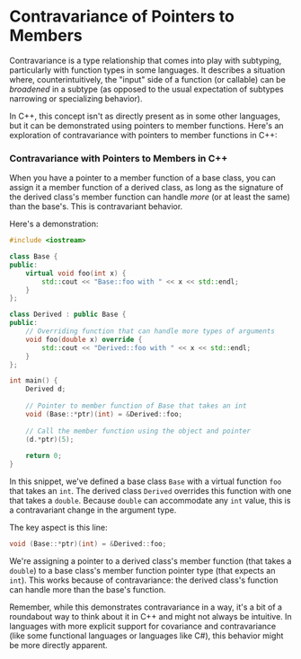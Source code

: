 # Contravariance of Pointers to Members

Contravariance is a type relationship that comes into play with subtyping, particularly with function types in some languages. It describes a situation where, counterintuitively, the "input" side of a function (or callable) can be *broadened* in a subtype (as opposed to the usual expectation of subtypes narrowing or specializing behavior).

In C++, this concept isn't as directly present as in some other languages, but it can be demonstrated using pointers to member functions. Here's an exploration of contravariance with pointers to member functions in C++:

### Contravariance with Pointers to Members in C++

When you have a pointer to a member function of a base class, you can assign it a member function of a derived class, as long as the signature of the derived class's member function can handle *more* (or at least the same) than the base's. This is contravariant behavior.

Here's a demonstration:

```cpp
#include <iostream>

class Base {
public:
    virtual void foo(int x) {
        std::cout << "Base::foo with " << x << std::endl;
    }
};

class Derived : public Base {
public:
    // Overriding function that can handle more types of arguments
    void foo(double x) override {
        std::cout << "Derived::foo with " << x << std::endl;
    }
};

int main() {
    Derived d;
    
    // Pointer to member function of Base that takes an int
    void (Base::*ptr)(int) = &Derived::foo;
    
    // Call the member function using the object and pointer
    (d.*ptr)(5);
    
    return 0;
}
```

In this snippet, we've defined a base class `Base` with a virtual function `foo` that takes an `int`. The derived class `Derived` overrides this function with one that takes a `double`. Because `double` can accommodate any `int` value, this is a contravariant change in the argument type.

The key aspect is this line:

```cpp
void (Base::*ptr)(int) = &Derived::foo;
```

We're assigning a pointer to a derived class's member function (that takes a `double`) to a base class's member function pointer type (that expects an `int`). This works because of contravariance: the derived class's function can handle more than the base's function.

Remember, while this demonstrates contravariance in a way, it's a bit of a roundabout way to think about it in C++ and might not always be intuitive. In languages with more explicit support for covariance and contravariance (like some functional languages or languages like C#), this behavior might be more directly apparent.
